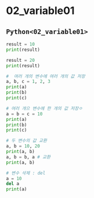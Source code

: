 # 02_variable01

## `Python<02_variable01>`
```py
result = 10
print(result)

result = 20
print(result)

#  여러 개의 변수에 여러 개의 값 저장
a, b, c = 1, 2, 3
print(a)
print(b)
print(c)

# 여러 개으 변수에 한 개의 값 저장ㅇ
a = b = c = 10
print(a)
print(b)
print(c)

# 두 변수의 값 교환
a, b = 10, 20
print(a, b)
a, b = b, a # 교환
print(a, b)

# 변수 삭제 : del
a = 10
del a
print(a)
```


